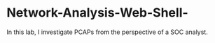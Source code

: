 # Network-Analysis-Web-Shell-
In this lab, I investigate PCAPs from the perspective of a SOC analyst.
